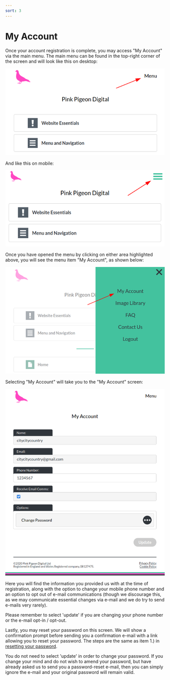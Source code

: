 ```yaml
---
sort: 3
---
```


# My Account

Once your account registration is complete, you may access "My Account" via the main menu. The main menu can be found in the top-right corner of the screen and will look like this on desktop:

![Image of main menu location on desktop](https://raw.githubusercontent.com/pinkpigeondocs/Pink-Pigeon-Documentation/master/docs/main_menu_location_desktop.png)

And like this on mobile:

![Image of main menu location on mobile](https://raw.githubusercontent.com/pinkpigeondocs/Pink-Pigeon-Documentation/master/docs/main_menu_location_mobile.png)

Once you have opened the menu by clicking on either area highlighted above, you will see the menu item "My Account", as shown below:

![Image of main menu opened, "My Account" highlighted](https://raw.githubusercontent.com/pinkpigeondocs/Pink-Pigeon-Documentation/master/docs/main_menu_my_account.png)

Selecting "My Account" will take you to the "My Account" screen:

![Image of "My Account" opened](https://raw.githubusercontent.com/pinkpigeondocs/Pink-Pigeon-Documentation/master/docs/my_account_main.png)

Here you will find the information you provided us with at the time of registration, along with the option to change your mobile phone number and an option to opt out of e-mail communications (though we discourage this, as we may communicate essential changes via e-mail and we do try to send e-mails very rarely).

Please remember to select 'update' if you are changing your phone number or the e-mail opt-in / opt-out.

Lastly, you may reset your password on this screen. We will show a confirmation prompt before sending you a confirmation e-mail with a link allowing you to reset your password. The steps are the same as item 1.) in [resetting your password](https://pinkpigeondocs.github.io/Pink-Pigeon-Documentation/#resetting-your-password).

You do not need to select 'update' in order to change your password. If you change your mind and do not wish to amend your password, but have already asked us to send you a password-reset e-mail, then you can simply ignore the e-mail and your original password will remain valid.
